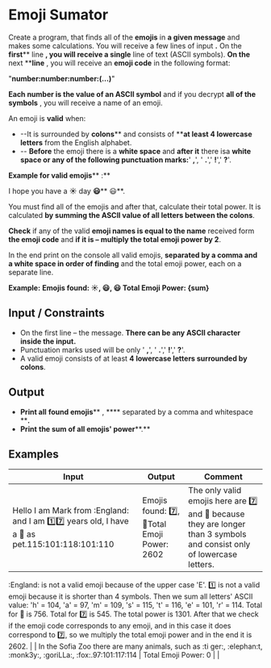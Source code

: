 ﻿# Emoji Sumator

Create a program, that finds all of the **emojis** in **a given message** and makes some calculations. You will receive a few lines of input **.** On the **first**** line **, you will receive a single** line of text (ASCII symbols). **On the** next ****line** , you will receive an **emoji code** in the following format:

&quot;**number:number:number:(…)**&quot;

**Each number is the value of an ASCII symbol** and if you decrypt **all of the symbols** , you will receive a name of an emoji.

An emoji is **valid** when:

- --It is surrounded by **colons**** and consists of ****at least 4 lowercase letters** from the English alphabet.
- -- **Before** the emoji there is a **white space** and **after it** there isa **white space or any of the following punctuation marks:**&#39; **,**&#39;, &#39; **.**&#39;,&#39; **!**&#39;,&#39; **?**&#39;.

**Example for valid emojis**** :**

I hope you have a **:sunny:** day **:smiley:**** :smiley:**.

You must find all of the emojis and after that, calculate their total power. It is calculated **by summing the ASCII value of all letters between the colons**.

**Check** if any of the valid **emoji names is equal to the name** received form **the emoji code** and **if it is – multiply the total emoji power by 2**.

In the end print on the console all valid emojis, **separated by а comma and a white space in order of finding** and the total emoji power, each on a separate line.

**Example:**
**Emojis found: :sunny:, :smiley:, :smiley:
Total Emoji Power: {sum}**

## Input / Constraints

- On the first line – the message. **There can be any ASCII character inside the input.**
- Punctuation marks used will be only &#39; **,**&#39;, &#39; **.**&#39;,&#39; **!**&#39;,&#39; **?**&#39;.
- A valid emoji consists of at least **4 lowercase letters surrounded by colons**.

## Output

- **Print all**  **found emojis**** , **** separated by a comma and whitespace ****.**
- **Print**  **the sum of all emojis&#39; power****.**

## Examples

| **Input** | **Output** | **Comment** |
| --- | --- | --- |
| Hello I am Mark from :England: and I am :one::seven: years old, I have a :hamster: as pet.115:101:118:101:110 | Emojis found: :seven:, :hamster:Total Emoji Power: 2602 | The only valid emojis here are :seven: and :hamster: because they are longer than 3 symbols and consist only of lowercase letters.
:England: is not a valid emoji because of the upper case &#39;E&#39;.
:one: is not a valid emoji because it is shorter than 4 symbols.
Then we sum all letters&#39; ASCII value:
&#39;h&#39; = 104, &#39;a&#39; = 97, &#39;m&#39; = 109, &#39;s&#39; = 115, &#39;t&#39; = 116, &#39;e&#39; = 101, &#39;r&#39; = 114. Total for :hamster: is 756.
Total for :seven: is 545. The total power is 1301.
After that we check if the emoji code corresponds to any emoji, and in this case it does correspond to :seven:, so we multiply the total emoji power and in the end it is 2602. |
| In the Sofia Zoo there are many animals, such as :ti ger:, :elephan:t, :monk3y:, :goriLLa:, :fox:.97:101:117:114 | Total Emoji Power: 0 | |